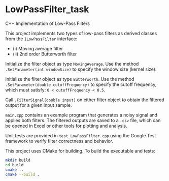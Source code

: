 # LowPassFilter_task
C++ Implementation of Low-Pass Filters

This project implements two types of low-pass filters as derived classes from the `ILowPassFilter` interface:
- (i) Moving average filter  
- (ii) 2nd order Butterworth filter

Initialize the filter object as type `MovingAverage`. Use the method `.SetParameter(int windowSize)` to specify the window size (kernel size).

Initialize the filter object as type `Butterworth`. Use the method `.SetParameter(double cutoffFrequency)` to specify the cutoff frequency, which must satisfy: `0 < cutoffFrequency < 0.5`.

Call `.FilterSignal(double input)` on either filter object to obtain the filtered output for a given input sample.

`main.cpp` contains an example program that generates a noisy signal and applies both filters. The filtered outputs are saved to a `.csv` file, which can be opened in Excel or other tools for plotting and analysis.

Unit tests are provided in `test_LowPassFilter.cpp` using the Google Test framework to verify filter correctness and behavior.

This project uses CMake for building. To build the executable and tests:

```bash
mkdir build
cd build
cmake ..
cmake --build .
```
